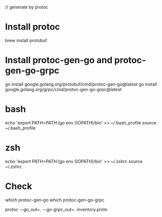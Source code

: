 // generate by protoc

# Install protoc

brew install protobuf

# Install protoc-gen-go and protoc-gen-go-grpc

go install google.golang.org/protobuf/cmd/protoc-gen-go@latest
go install google.golang.org/grpc/cmd/protoc-gen-go-grpc@latest

# bash

echo 'export PATH=$PATH:$(go env GOPATH)/bin' >> ~/.bash_profile
source ~/.bash_profile

# zsh

echo 'export PATH=$PATH:$(go env GOPATH)/bin' >> ~/.zshrc
source ~/.zshrc

# Check

which protoc-gen-go
which protoc-gen-go-grpc

protoc --go_out=. --go-grpc_out=. inventory.proto
